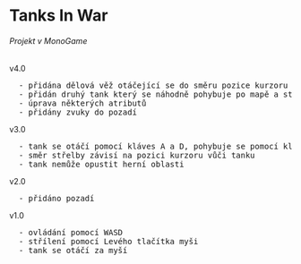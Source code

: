 <h1>Tanks In War</h1>
<h6>Projekt v MonoGame</h6>


v4.0
<pre>
  - přidána dělová věž otáčející se do směru pozice kurzoru
  - přidán druhý tank který se náhodně pohybuje po mapě a střílí ve směru hráče
  - úprava některých atributů
  - přidány zvuky do pozadí
</pre>

v3.0
<pre>
  - tank se otáčí pomocí kláves A a D, pohybuje se pomocí kláves W a S
  - směr střelby závisí na pozici kurzoru vůči tanku
  - tank nemůže opustit herní oblasti
</pre>

v2.0
<pre>
  - přidáno pozadí
</pre>

v1.0
<pre>
  - ovládání pomocí WASD
  - střílení pomocí Levého tlačítka myši
  - tank se otáčí za myší
</pre>
  







  
